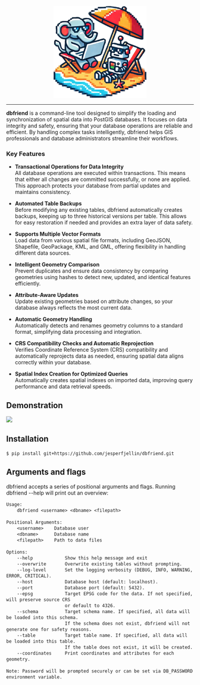 

<div align="center">
  <img src="./images/Utqr-wts.png" alt="Project Logo" width="250"/>
</div>

<div align="center">


  
</div>

---

**dbfriend** is a command-line tool designed to simplify the loading and synchronization of spatial data into PostGIS databases. It focuses on data integrity and safety, ensuring that your database operations are reliable and efficient. By handling complex tasks intelligently, dbfriend helps GIS professionals and database administrators streamline their workflows.

### Key Features


- **Transactional Operations for Data Integrity**  
  All database operations are executed within transactions. This means that either all changes are committed successfully, or none are applied. This approach protects your database from partial updates and maintains consistency.

- **Automated Table Backups**  
  Before modifying any existing tables, dbfriend automatically creates backups, keeping up to three historical versions per table. This allows for easy restoration if needed and provides an extra layer of data safety.

- **Supports Multiple Vector Formats**  
  Load data from various spatial file formats, including GeoJSON, Shapefile, GeoPackage, KML, and GML, offering flexibility in handling different data sources.

- **Intelligent Geometry Comparison**  
  Prevent duplicates and ensure data consistency by comparing geometries using hashes to detect new, updated, and identical features efficiently.

- **Attribute-Aware Updates**  
  Update existing geometries based on attribute changes, so your database always reflects the most current data.

- **Automatic Geometry Handling**  
  Automatically detects and renames geometry columns to a standard format, simplifying data processing and integration.

- **CRS Compatibility Checks and Automatic Reprojection**  
  Verifies Coordinate Reference System (CRS) compatibility and automatically reprojects data as needed, ensuring spatial data aligns correctly within your database.

- **Spatial Index Creation for Optimized Queries**  
  Automatically creates spatial indexes on imported data, improving query performance and data retrieval speeds.



## Demonstration

<img src="https://github.com/user-attachments/assets/a6d8ddb8-a610-4561-a567-518d48e993c5" width="800px">

## Installation

```bash
$ pip install git+https://github.com/jesperfjellin/dbfriend.git
```

## Arguments and flags

dbfriend accepts a series of positional arguments and flags. Running dbfriend --help will print out an overview:

```
Usage:
    dbfriend <username> <dbname> <filepath>

Positional Arguments:
    <username>    Database user
    <dbname>      Database name
    <filepath>    Path to data files

Options:
    --help            Show this help message and exit
    --overwrite       Overwrite existing tables without prompting.
    --log-level       Set the logging verbosity (DEBUG, INFO, WARNING, ERROR, CRITICAL).
    --host            Database host (default: localhost).
    --port            Database port (default: 5432).
    --epsg            Target EPSG code for the data. If not specified, will preserve source CRS
                      or default to 4326.
    --schema          Target schema name. If specified, all data will be loaded into this schema.
                      If the schema does not exist, dbfriend will not generate one for safety reasons.
    --table           Target table name. If specified, all data will be loaded into this table. 
                      If the table does not exist, it will be created.
    --coordinates     Print coordinates and attributes for each geometry.

Note: Password will be prompted securely or can be set via DB_PASSWORD environment variable.
```





